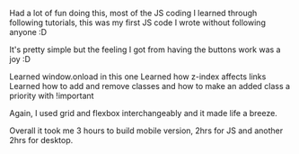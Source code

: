 Had a lot of fun doing this, most of the JS coding I learned through following tutorials, this was my first JS code I wrote without following anyone :D

It's pretty simple but the feeling I got from having the buttons work was a joy :D

Learned window.onload in this one
Learned how z-index affects links
Learned how to add and remove classes and how to make an added class a priority with !important

Again, I used grid and flexbox interchangeably and it made life a breeze.

Overall it took me 3 hours to build mobile version, 2hrs for JS and another 2hrs for desktop.
